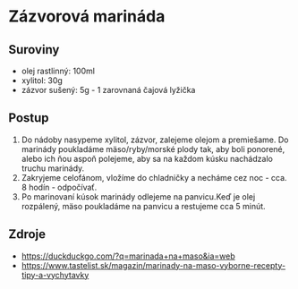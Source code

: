 # Zázvorová marináda

## Suroviny

- olej rastlinný: 100ml
- xylitol: 30g
- zázvor sušený: 5g - 1 zarovnaná čajová lyžička

## Postup

1. Do nádoby nasypeme xylitol, zázvor, zalejeme olejom a premiešame. Do marinády poukladáme mäso/ryby/morské plody tak, aby boli ponorené, alebo ich ňou aspoň polejeme, aby sa na každom kúsku nachádzalo truchu marinády.
1. Zakryjeme celofánom, vložíme do chladničky a necháme cez noc - cca. 8 hodín - odpočívať.
1. Po marinovaní kúsok marinády odlejeme na panvicu.Keď je olej rozpálený, mäso poukladáme na panvicu a restujeme cca 5 minút.

## Zdroje

- https://duckduckgo.com/?q=marinada+na+maso&ia=web
- https://www.tastelist.sk/magazin/marinady-na-maso-vyborne-recepty-tipy-a-vychytavky

